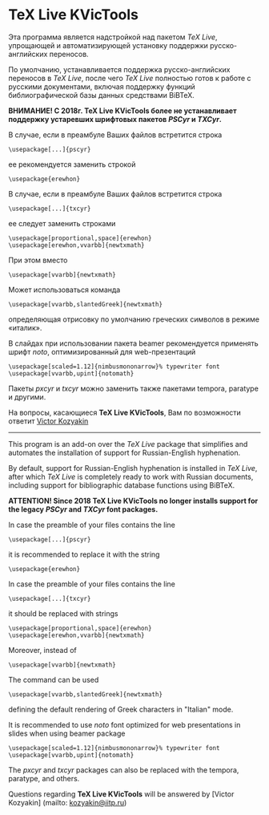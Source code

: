 # **TeX Live KVicTools** 

Эта программа является надстройкой над пакетом *TeX Live*, упрощающей и автоматизирующей установку поддержки русско-английских переносов.

По умолчанию, устанавливается поддержка русско-английских переносов в *TeX Live*, после чего *TeX Live* полностью готов к работе с русскими документами, включая поддержку функций библиографической базы данных средствами BiBTeX.

**ВНИМАНИЕ! С 2018г. TeX Live KVicTools более не устанавливает поддержку устаревших шрифтовых пакетов *PSCyr* и *TXCyr*.**

В случае, если в преамбуле Ваших файлов встретится строка
```
\usepackage[...]{pscyr}
```
ее рекомендуется заменить строкой
```
\usepackage{erewhon}
```
В случае, если в преамбуле Ваших файлов встретится строка
```
\usepackage[...]{txcyr}
```
ее следует заменить строками
```
\usepackage[proportional,space]{erewhon}
\usepackage[erewhon,vvarbb]{newtxmath}
```
При этом вместо
```
\usepackage[vvarbb]{newtxmath}
```
Может использоваться команда
```
\usepackage[vvarbb,slantedGreek]{newtxmath}
```
определяющая отрисовку по умолчанию греческих символов в режиме «италик».

В слайдах при использовании пакета beamer рекомендуется применять шрифт *noto*, оптимизированный для web-презентаций
```
\usepackage[scaled=1.12]{nimbusmononarrow}% typewriter font
\usepackage[vvarbb,upint]{notomath}
```
Пакеты *pxcyr* и *txcyr* можно заменить также пакетами temporа, paratype и другими.

На вопросы, касающиеся **TeX Live KVicTools**, Вам по возможности ответит [Victor Kozyakin](mailto:kozyakin@iitp.ru)

---

This program is an add-on over the *TeX Live* package that simplifies and automates the installation of support for Russian-English hyphenation.

By default, support for Russian-English hyphenation is installed in *TeX Live*, after which *TeX Live* is completely ready to work with Russian documents, including support for bibliographic database functions using BiBTeX.

**ATTENTION! Since 2018 TeX Live KVicTools no longer installs support for the legacy *PSCyr* and *TXCyr* font packages.**

In case the preamble of your files contains the line
```
\usepackage[...]{pscyr}
```
it is recommended to replace it with the string
```
\usepackage{erewhon}
```

In case the preamble of your files contains the line
```
\usepackage[...]{txcyr}
```
it should be replaced with strings
```
\usepackage[proportional,space]{erewhon}
\usepackage[erewhon,vvarbb]{newtxmath}
```
Moreover, instead of
```
\usepackage[vvarbb]{newtxmath}
```
The command can be used
```
\usepackage[vvarbb,slantedGreek]{newtxmath}
```
defining the default rendering of Greek characters in "Italian" mode.

It is recommended to use *noto*  font optimized for web presentations in slides when using beamer package
```
\usepackage[scaled=1.12]{nimbusmononarrow}% typewriter font
\usepackage[vvarbb,upint]{notomath}
```
The *pxcyr* and *txcyr* packages can also be replaced with the tempora, paratype, and others.

Questions regarding **TeX Live KVicTools** will be answered by [Victor Kozyakin] (mailto: kozyakin@iitp.ru)